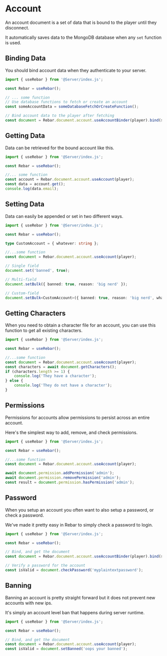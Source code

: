 # Account

An account document is a set of data that is bound to the player until they disconnect.

It automatically saves data to the MongoDB database when any `set` function is used.

## Binding Data

You should bind account data when they authenticate to your server.

```ts
import { useRebar } from '@Server/index.js';

const Rebar = useRebar();

// ... some function
// Use database functions to fetch or create an account
const someAccountData = someDatabaseFetchOrCreateFunction();

// Bind account data to the player after fetching
const document = Rebar.document.account.useAccountBinder(player).bind(someAccountData);
```

## Getting Data

Data can be retrieved for the bound account like this.

```ts
import { useRebar } from '@Server/index.js';

const Rebar = useRebar();

//... some function
const account = Rebar.document.account.useAccount(player);
const data = account.get();
console.log(data.email);
```

## Setting Data

Data can easily be appended or set in two different ways.

```ts
import { useRebar } from '@Server/index.js';

const Rebar = useRebar();

type CustomAccount = { whatever: string };

//...some function
const document = Rebar.document.account.useAccount(player);

// Single field
document.set('banned', true);

// Multi-field
document.setBulk({ banned: true, reason: 'big nerd' });

// Custom-field
document.setBulk<CustomAccount>({ banned: true, reason: 'big nerd', whatever: 'hi' });
```

## Getting Characters

When you need to obtain a character file for an account, you can use this function to get all existing characters.

```ts
import { useRebar } from '@Server/index.js';

const Rebar = useRebar();

//...some function
const document = Rebar.document.account.useAccount(player);
const characters = await document.getCharacters();
if (characters.length >= 1) {
    console.log('They have a character');
} else {
    console.log('They do not have a character');
}
```

## Permissions

Permissions for accounts allow permissions to persist across an entire account.

Here's the simplest way to add, remove, and check permissions.

```ts
import { useRebar } from '@Server/index.js';

const Rebar = useRebar();

//...some function
const document = Rebar.document.account.useAccount(player);

await document.permission.addPermission('admin');
await document.permission.removePermission('admin');
const result = document.permission.hasPermission('admin');
```

## Password

When you setup an account you often want to also setup a password, or check a password.

We've made it pretty easy in Rebar to simply check a password to login.

```ts
import { useRebar } from '@Server/index.js';

const Rebar = useRebar();

// Bind, and get the document
const document = Rebar.document.account.useAccountBinder(player).bind(someAccountDataHere);

// Verify a password for the account
const isValid = document.checkPassword('myplaintextpassword');
```

## Banning

Banning an account is pretty straight forward but it does not prevent new accounts with new ips.

It's simply an account level ban that happens during server runtime.

```ts
import { useRebar } from '@Server/index.js';

const Rebar = useRebar();

// Bind, and get the document
const document = Rebar.document.account.useAccount(player);
const isValid = document.setBanned('oops your banned');
```
